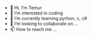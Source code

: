 - 👋 Hi, I’m Temur
- 👀 I’m interested in coding
- 🌱 I’m currently learning pyrhon, c, c#
- 💞️ I’m looking to collaborate on ...
- 📫 How to reach me ...

<!---
temurofficial07/temurofficial07 is a ✨ special ✨ repository because its `README.md` (this file) appears on your GitHub profile.
You can click the Preview link to take a look at your changes.
--->
